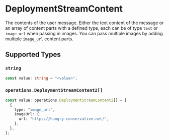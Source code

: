 # DeploymentStreamContent

The contents of the user message. Either the text content of the message or an array of content parts with a defined type, each can be of type `text` or `image_url` when passing in images. You can pass multiple images by adding multiple `image_url` content parts. 


## Supported Types

### `string`

```typescript
const value: string = "<value>";
```

### `operations.DeploymentStreamContent2[]`

```typescript
const value: operations.DeploymentStreamContent2[] = [
  {
    type: "image_url",
    imageUrl: {
      url: "https://hungry-conservative.net/",
    },
  },
];
```

